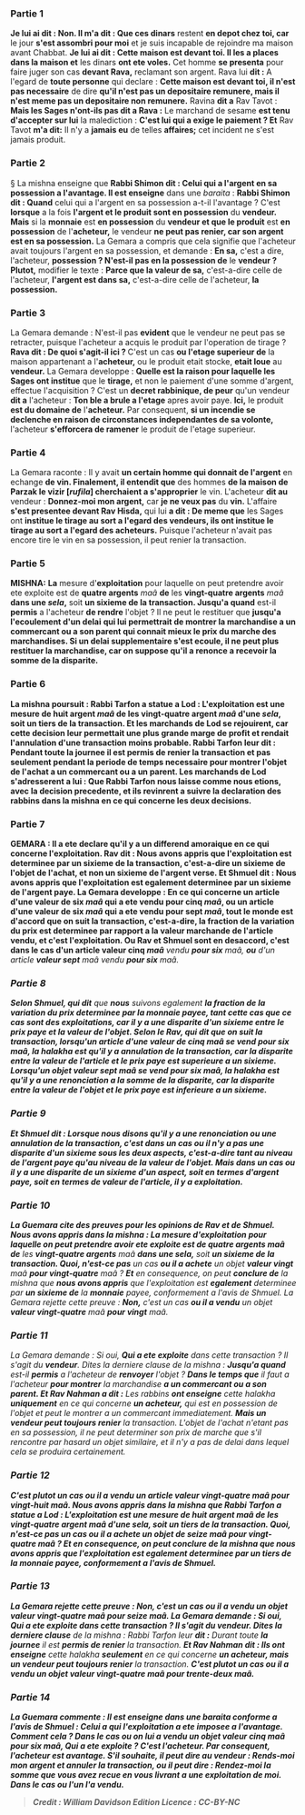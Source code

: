 
### Partie 1
<b>Je lui ai dit : Non. Il m'a dit : Que ces dinars</b> restent <b>en depot chez toi, car</b> le jour <b>s'est assombri pour moi</b> et je suis incapable de rejoindre ma maison avant Chabbat. <b>Je lui ai dit : Cette maison est devant toi. Il les a places dans la maison et</b> les dinars <b>ont ete voles.</b> Cet homme <b>se presenta</b> pour faire juger son cas <b>devant Rava,</b> reclamant son argent. Rava lui <b>dit : </b> A l'egard de <b>toute personne</b> qui declare : <b>Cette maison est devant toi, il n'est pas necessaire</b> de dire <b>qu'il n'est pas un depositaire remunere, mais il n'est meme pas un depositaire non remunere.</b> Ravina <b>dit a</b> Rav Tavot : <b>Mais les Sages n'ont-ils pas dit a Rava :</b> Le marchand de sesame <b>est tenu d'accepter sur lui</b> la malediction : <b>C'est lui qui a exige le paiement ? Et</b> Rav Tavot <b>m'a dit:</b> Il n'y a <b>jamais eu</b> de telles <b>affaires;</b> cet incident ne s'est jamais produit.

### Partie 2
§ La mishna enseigne que <b>Rabbi Shimon dit : Celui qui a l'argent en sa possession a l'avantage. Il est enseigne</b> dans une <i>baraita</i> : <b>Rabbi Shimon dit : Quand</b> celui qui a l'argent en sa possession a-t-il l'avantage ? C'est <b>lorsque</b> a la fois <b>l'argent et le produit sont en possession</b> du <b>vendeur. Mais</b> si la <b>monnaie</b> est <b>en possession</b> du <b>vendeur et que le produit</b> est <b>en possession</b> de l'<b>acheteur,</b> le vendeur <b>ne peut pas renier, car son argent est en sa possession.</b> La Gemara a compris que cela signifie que l'acheteur avait toujours l'argent en sa possession, et demande : <b>En sa,</b> c'est a dire, l'acheteur, <b>possession ? N'est-il pas en la possession de</b> le <b>vendeur ? Plutot,</b> modifier le texte : <b>Parce que la valeur de sa,</b> c'est-a-dire celle de l'acheteur, <b>l'argent est dans sa,</b> c'est-a-dire celle de l'acheteur, <b>la possession.</b>

### Partie 3
La Gemara demande : N'est-il pas <b>evident</b> que le vendeur ne peut pas se retracter, puisque l'acheteur a acquis le produit par l'operation de tirage ? <b>Rava dit : De quoi s'agit-il ici ? </b> C'est un cas <b>ou l'etage superieur de</b> la maison appartenant a l'<b>acheteur,</b> ou le produit etait stocke, <b>etait loue</b> au <b>vendeur.</b> La Gemara developpe : <b>Quelle est la raison pour laquelle les Sages ont institue</b> que le <b>tirage,</b> et non le paiement d'une somme d'argent, effectue l'acquisition ? C'est un <b>decret rabbinique, de peur</b> qu'un vendeur <b>dit a</b> l'acheteur : <b>Ton ble a brule a l'etage</b> apres avoir paye. <b>Ici,</b> le produit <b>est du domaine de</b> l'<b>acheteur.</b> Par consequent, <b>si un incendie se declenche en raison de circonstances independantes de sa volonte,</b> l'acheteur <b>s'efforcera de ramener</b> le produit de l'etage superieur.

### Partie 4
La Gemara raconte : Il y avait <b>un certain homme qui donnait de l'argent</b> en echange <b>de vin. Finalement, il entendit que</b> des hommes <b>de la maison de Parzak le vizir [<i>rufila</i>] cherchaient a s'approprier</b> le vin. L'acheteur <b>dit au</b> vendeur : <b>Donnez-moi mon argent,</b> car <b>je ne veux pas</b> du <b>vin.</b> L'affaire <b>s'est presentee devant Rav Hisda,</b> qui lui <b>a dit : De meme que</b> les Sages ont <b>institue le tirage au sort a l'egard des vendeurs, ils ont institue le tirage au sort a l'egard des acheteurs.</b> Puisque l'acheteur n'avait pas encore tire le vin en sa possession, il peut renier la transaction.

### Partie 5
<strong>MISHNA:</strong> <b>La</b> mesure d'<b>exploitation</b> pour laquelle on peut pretendre avoir ete exploite est de <b>quatre argents</b> <i>maâ</i> <b>de</b> les <b>vingt-quatre argents</b> <i>maâ</i> <b>dans une <i>sela</i>,</b> soit <b>un sixieme de la transaction. Jusqu'a quand</b> est-il <b>permis</b> a l'acheteur <b>de rendre</b> l'objet ? Il ne peut le restituer que <b>jusqu'a l'ecoulement d'un delai</b> <b>qui lui permettrait de <b>montrer</b> la marchandise <b>a un commercant ou a son parent</b> qui connait mieux le prix du marche des marchandises. Si un delai supplementaire s'est ecoule, il ne peut plus restituer la marchandise, car on suppose qu'il a renonce a recevoir la somme de la disparite.

### Partie 6
La mishna poursuit : <b>Rabbi Tarfon a statue a Lod : L'exploitation</b> est une mesure de <b>huit argent</b> <i>maâ</i> <b>de</b> les <b>vingt-quatre argent</b> <i>maâ</i> <b>d'une <i>sela</i>, soit un tiers de la transaction. Et les marchands de Lod se rejouirent,</b> car cette decision leur permettait une plus grande marge de profit et rendait l'annulation d'une transaction moins probable. Rabbi Tarfon <b>leur dit :</b> Pendant toute <b>la journee</b> il est permis <b>de renier</b> la transaction et pas seulement pendant la periode de temps necessaire pour montrer l'objet de l'achat a un commercant ou a un parent. Les marchands de Lod <b>s'adresserent a lui : Que Rabbi Tarfon nous laisse comme nous etions,</b> avec la decision precedente, <b>et ils revinrent a</b> suivre <b>la declaration des rabbins</b> dans la mishna en ce qui concerne les deux decisions.

### Partie 7
<strong>GEMARA :</strong> <b>Il a ete declare</b> qu'il y a un differend amoraique en ce qui concerne l'exploitation. <b>Rav dit : Nous avons appris</b> que l'exploitation est determinee par <b>un sixieme</b> de la <b>transaction,</b> c'est-a-dire un sixieme de l'objet de l'achat, et non un sixieme de l'argent verse. <b>Et Shmuel dit : Nous avons appris</b> que l'exploitation est <b>egalement</b> determinee par <b>un sixieme de</b> l'<b>argent</b> paye. La Gemara developpe : En ce qui concerne un article <b>d'une valeur de six</b> <i>maâ</i> qui a ete vendu <b>pour cinq</b> <i>maâ</i>, ou un article <b>d'une valeur de six</b> <i>maâ</i> qui a ete vendu <b>pour sept</b> <i>maâ</i>, <b>tout le monde est d'accord</b> que <b>on suit</b> la <b>transaction,</b> c'est-a-dire, la fraction de la variation du prix est determinee par rapport a la valeur marchande de l'article vendu, <b>et c'est l'exploitation. Ou</b> Rav et Shmuel <b>sont en desaccord</b>, c'est dans le cas d'un article <b>valeur cinq</b> <i>maâ</b> vendu <b>pour six</b> <i>maâ</b>, <b>ou</b> d'un article <b>valeur sept</b> <i>maâ</b> vendu <b>pour six</b> <i>maâ</b>.

### Partie 8
<b>Selon Shmuel, qui dit</b> que <b>nous</b> suivons egalement <b>la fraction de la variation du prix determinee par la <b>monnaie</b> payee, tant <b>cette</b> cas <b>que ce</b> cas <b>sont des exploitations,</b> car il y a une disparite d'un sixieme entre le prix paye et la valeur de l'objet. <b>Selon le Rav, qui dit</b> que <b>on suit</b> la <b>transaction,</b> lorsqu'un article <b>d'une valeur de cinq</b> <i>maâ</i> se vend <b>pour six</b> <i>maâ</i>, la <i>halakha</i> est qu'il y a <b>annulation de la transaction,</b> car la disparite entre la valeur de l'article et le prix paye est superieure a un sixieme. Lorsqu'un objet <b>valeur sept</b> <i>maâ</i> se vend <b>pour six</b> <i>maâ</i>, la <i>halakha</i> est qu'il y a <b>une renonciation</b> a la somme de la disparite, car la disparite entre la valeur de l'objet et le prix paye est inferieure a un sixieme.

### Partie 9
<b>Et Shmuel dit : Lorsque nous disons</b> qu'il y a <b>une renonciation ou une annulation de la transaction,</b> c'est dans un cas <b>ou il n'y a pas</b> une disparite d'un <b>sixieme sous les deux aspects,</b> c'est-a-dire tant au niveau de l'argent paye qu'au niveau de la valeur de l'objet. <b>Mais</b> dans un cas <b>ou il y a</b> une disparite de <b>un sixieme d'un aspect,</b> soit en termes d'argent paye, soit en termes de valeur de l'article, <b>il y a exploitation.</b>

### Partie 10
La Guemara cite des preuves pour les opinions de Rav et de Shmuel. <b>Nous avons appris</b> dans la mishna : La mesure d'<b>exploitation</b> pour laquelle on peut pretendre avoir ete exploite est de <b>quatre argents</b> <i>maâ</b> <b>de</b> les <b>vingt-quatre argents</b> <i>maâ</b> <b>dans une <i>sela</i>,</b> soit <b>un sixieme de la transaction. Quoi, n'est-ce pas</b> un cas <b>ou il a achete</b> un objet <b>valeur vingt</b> <i>maâ</i> <b>pour vingt-quatre</b> <i>maâ</i> ? <b>Et</b> en consequence, on peut <b>conclure de</b> la mishna que <b>nous avons appris</b> que l'exploitation est <b>egalement</b> determinee par <b>un sixieme de</b> la <b>monnaie</b> payee, conformement a l'avis de Shmuel. La Gemara rejette cette preuve : <b>Non,</b> c'est un cas <b>ou il a vendu</b> un objet <b>valeur vingt-quatre</b> <i>maâ</i> <b>pour vingt</b> <i>maâ</i>.

### Partie 11
La Gemara demande : Si oui, <b>Qui a ete exploite</b> dans cette transaction ? Il s'agit du <b>vendeur</b>. Dites la derniere clause</b> de la mishna : <b>Jusqu'a quand</b> est-il <b>permis</b> a l'acheteur de <b>renvoyer</b> l'objet ? <b>Dans le temps que</b> il faut a l'acheteur <b>pour montrer</b> la marchandise <b>a un commercant ou a son parent. Et Rav Nahman a dit :</b> Les rabbins <b>ont enseigne</b> cette <i>halakha</i> <b>uniquement</b> en ce qui concerne <b>un acheteur,</b> qui est en possession de l'objet et peut le montrer a un commercant immediatement. <b>Mais un vendeur peut toujours renier</b> la transaction. L'objet de l'achat n'etant pas en sa possession, il ne peut determiner son prix de marche que s'il rencontre par hasard un objet similaire, et il n'y a pas de delai dans lequel cela se produira certainement.

### Partie 12
<b>C'est plutot un cas <b>ou il a vendu</b> un article <b>valeur vingt-quatre</b> <i>maâ</i> <b>pour vingt-huit</b> <i>maâ</i>. <b>Nous avons appris</b> dans la mishna que <b>Rabbi Tarfon a statue a Lod : L'exploitation</b> est une mesure de <b>huit argent</b> <i>maâ</i> <b>de</b> les <b>vingt-quatre argent</b> <i>maâ</i> <b>d'une <i>sela</i>, soit un tiers de la transaction. Quoi, n'est-ce pas</b> un cas <b>ou il a achete</b> un objet <b>de seize</b> <i>maâ</i> <b>pour vingt-quatre</b> <i>maâ</i> ? <b>Et</b> en consequence, on peut <b>conclure de</b> la mishna que <b>nous avons appris</b> que l'exploitation est <b>egalement</b> determinee par <b>un tiers</b> de la <b>monnaie</b> payee, conformement a l'avis de Shmuel.

### Partie 13
La Gemara rejette cette preuve : <b>Non,</b> c'est un cas <b>ou il a vendu</b> un objet <b>valeur vingt-quatre</b> <i>maâ</i> <b>pour seize</b> <i>maâ</i>. La Gemara demande : Si oui, <b>Qui a ete exploite</b> dans cette transaction ? Il s'agit du <b>vendeur</b>. Dites la derniere clause</b> de la mishna : Rabbi Tarfon leur <b>dit :</b> Durant toute <b>la journee</b> il est <b>permis de renier</b> la transaction. <b>Et Rav Nahman dit : Ils ont enseigne</b> cette <i>halakha</i> <b>seulement</b> en ce qui concerne <b>un acheteur, mais un vendeur peut toujours renier</b> la transaction. <b>C'est plutot un cas <b>ou il a vendu</b> un objet <b>valeur vingt-quatre</b> <i>maâ</i> <b>pour trente-deux</b> <i>maâ</i>.

### Partie 14
La Guemara commente : <b>Il est enseigne</b> dans une <i>baraita</i> <b>conforme</b> a l'avis <b>de Shmuel : Celui a qui</b> l'exploitation <b>a ete imposee a l'avantage. Comment cela ? </b> Dans le cas ou on lui a <b>vendu</b> un objet <b>valeur cinq</b> <i>maâ</i> <b>pour six</b> <i>maâ</i>, <b>Qui a ete exploite ? </b> C'est l'<b>acheteur.</b> Par consequent, l'<b>acheteur est avantage.</b> S'il <b>souhaite,</b> il peut <b>dire</b> au vendeur : <b>Rends-moi</b> <b>mon argent</b> et annuler la transaction, <b>ou</b> il peut dire : <b>Rendez-moi</b> la somme <b>que vous</b> avez recue en vous livrant a une <b>exploitation</b> de <b>moi.</b> Dans le cas ou l'un <b>l'a vendu</b>.

>Credit : William Davidson Edition
>Licence : CC-BY-NC